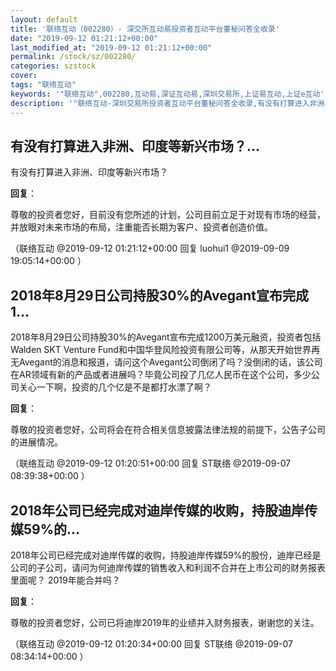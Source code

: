 ```yaml
---
layout: default
title: '联络互动（002280）- 深交所互动易投资者互动平台董秘问答全收录'
date: "2019-09-12 01:21:12+00:00"
last_modified_at: "2019-09-12 01:21:12+00:00"
permalink: /stock/sz/002280/
categories: szstock
cover: 
tags: "联络互动"
keywords: '"联络互动",002280,互动易,深证互动易,深圳交易所,上证易互动,上证e互动'
description: '"联络互动-深圳交易所投资者互动平台董秘问答全收录,有没有打算进入非洲、印度等新兴市场？"'
---
```


## 有没有打算进入非洲、印度等新兴市场？...

有没有打算进入非洲、印度等新兴市场？

**回复**：

尊敬的投资者您好，目前没有您所述的计划，公司目前立足于对现有市场的经营，并放眼对未来市场的布局，注重能否长期为客户、投资者创造价值。 

（联络互动  @2019-09-12 01:21:12+00:00 回复 luohui1  @2019-09-09 19:05:14+00:00 ）

## 2018年8月29日公司持股30%的Avegant宣布完成1...

2018年8月29日公司持股30%的Avegant宣布完成1200万美元融资，投资者包括Walden SKT Venture Fund和中国华登风险投资有限公司等，从那天开始世界再无Avegant的消息和报道，请问这个Avegant公司倒闭了吗？没倒闭的话，该公司在AR领域有新的产品或者进展吗？毕竟公司投了几亿人民币在这个公司，多少公司关心一下啊，投资的几个亿是不是都打水漂了啊？

**回复**：

尊敬的投资者您好，公司将会在符合相关信息披露法律法规的前提下，公告子公司的进展情况。 

（联络互动  @2019-09-12 01:20:51+00:00 回复 ST联络  @2019-09-07 08:39:38+00:00 ）

## 2018年公司已经完成对迪岸传媒的收购，持股迪岸传媒59%的...

2018年公司已经完成对迪岸传媒的收购，持股迪岸传媒59%的股份，迪岸已经是公司的子公司，请问为何迪岸传媒的销售收入和利润不合并在上市公司的财务报表里面呢？ 2019年能合并吗？

**回复**：

尊敬的投资者您好，公司已将迪岸2019年的业绩并入财务报表，谢谢您的关注。 

（联络互动  @2019-09-12 01:20:34+00:00 回复 ST联络  @2019-09-07 08:34:14+00:00 ）

